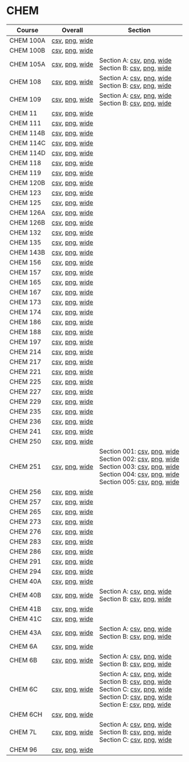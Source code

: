 # CHEM

| Course | Overall | Section |
| ------ | ------- | ------- |
| CHEM 100A | [csv](https://github.com/UCSD-Historical-Enrollment-Data/2024Spring/blob/main/overall/CHEM%20100A.csv), [png](https://raw.githubusercontent.com/UCSD-Historical-Enrollment-Data/2024Spring/main/plot_overall/CHEM%20100A.png), [wide](https://raw.githubusercontent.com/UCSD-Historical-Enrollment-Data/2024Spring/main/plot_overall_wide/CHEM%20100A.png) |  |
| CHEM 100B | [csv](https://github.com/UCSD-Historical-Enrollment-Data/2024Spring/blob/main/overall/CHEM%20100B.csv), [png](https://raw.githubusercontent.com/UCSD-Historical-Enrollment-Data/2024Spring/main/plot_overall/CHEM%20100B.png), [wide](https://raw.githubusercontent.com/UCSD-Historical-Enrollment-Data/2024Spring/main/plot_overall_wide/CHEM%20100B.png) |  |
| CHEM 105A | [csv](https://github.com/UCSD-Historical-Enrollment-Data/2024Spring/blob/main/overall/CHEM%20105A.csv), [png](https://raw.githubusercontent.com/UCSD-Historical-Enrollment-Data/2024Spring/main/plot_overall/CHEM%20105A.png), [wide](https://raw.githubusercontent.com/UCSD-Historical-Enrollment-Data/2024Spring/main/plot_overall_wide/CHEM%20105A.png) | Section A: [csv](https://github.com/UCSD-Historical-Enrollment-Data/2024Spring/blob/main/section/CHEM%20105A_A.csv), [png](https://raw.githubusercontent.com/UCSD-Historical-Enrollment-Data/2024Spring/main/plot_section/CHEM%20105A_A.png), [wide](https://raw.githubusercontent.com/UCSD-Historical-Enrollment-Data/2024Spring/main/plot_section_wide/CHEM%20105A_A.png)<br>Section B: [csv](https://github.com/UCSD-Historical-Enrollment-Data/2024Spring/blob/main/section/CHEM%20105A_B.csv), [png](https://raw.githubusercontent.com/UCSD-Historical-Enrollment-Data/2024Spring/main/plot_section/CHEM%20105A_B.png), [wide](https://raw.githubusercontent.com/UCSD-Historical-Enrollment-Data/2024Spring/main/plot_section_wide/CHEM%20105A_B.png) |
| CHEM 108 | [csv](https://github.com/UCSD-Historical-Enrollment-Data/2024Spring/blob/main/overall/CHEM%20108.csv), [png](https://raw.githubusercontent.com/UCSD-Historical-Enrollment-Data/2024Spring/main/plot_overall/CHEM%20108.png), [wide](https://raw.githubusercontent.com/UCSD-Historical-Enrollment-Data/2024Spring/main/plot_overall_wide/CHEM%20108.png) | Section A: [csv](https://github.com/UCSD-Historical-Enrollment-Data/2024Spring/blob/main/section/CHEM%20108_A.csv), [png](https://raw.githubusercontent.com/UCSD-Historical-Enrollment-Data/2024Spring/main/plot_section/CHEM%20108_A.png), [wide](https://raw.githubusercontent.com/UCSD-Historical-Enrollment-Data/2024Spring/main/plot_section_wide/CHEM%20108_A.png)<br>Section B: [csv](https://github.com/UCSD-Historical-Enrollment-Data/2024Spring/blob/main/section/CHEM%20108_B.csv), [png](https://raw.githubusercontent.com/UCSD-Historical-Enrollment-Data/2024Spring/main/plot_section/CHEM%20108_B.png), [wide](https://raw.githubusercontent.com/UCSD-Historical-Enrollment-Data/2024Spring/main/plot_section_wide/CHEM%20108_B.png) |
| CHEM 109 | [csv](https://github.com/UCSD-Historical-Enrollment-Data/2024Spring/blob/main/overall/CHEM%20109.csv), [png](https://raw.githubusercontent.com/UCSD-Historical-Enrollment-Data/2024Spring/main/plot_overall/CHEM%20109.png), [wide](https://raw.githubusercontent.com/UCSD-Historical-Enrollment-Data/2024Spring/main/plot_overall_wide/CHEM%20109.png) | Section A: [csv](https://github.com/UCSD-Historical-Enrollment-Data/2024Spring/blob/main/section/CHEM%20109_A.csv), [png](https://raw.githubusercontent.com/UCSD-Historical-Enrollment-Data/2024Spring/main/plot_section/CHEM%20109_A.png), [wide](https://raw.githubusercontent.com/UCSD-Historical-Enrollment-Data/2024Spring/main/plot_section_wide/CHEM%20109_A.png)<br>Section B: [csv](https://github.com/UCSD-Historical-Enrollment-Data/2024Spring/blob/main/section/CHEM%20109_B.csv), [png](https://raw.githubusercontent.com/UCSD-Historical-Enrollment-Data/2024Spring/main/plot_section/CHEM%20109_B.png), [wide](https://raw.githubusercontent.com/UCSD-Historical-Enrollment-Data/2024Spring/main/plot_section_wide/CHEM%20109_B.png) |
| CHEM 11 | [csv](https://github.com/UCSD-Historical-Enrollment-Data/2024Spring/blob/main/overall/CHEM%2011.csv), [png](https://raw.githubusercontent.com/UCSD-Historical-Enrollment-Data/2024Spring/main/plot_overall/CHEM%2011.png), [wide](https://raw.githubusercontent.com/UCSD-Historical-Enrollment-Data/2024Spring/main/plot_overall_wide/CHEM%2011.png) |  |
| CHEM 111 | [csv](https://github.com/UCSD-Historical-Enrollment-Data/2024Spring/blob/main/overall/CHEM%20111.csv), [png](https://raw.githubusercontent.com/UCSD-Historical-Enrollment-Data/2024Spring/main/plot_overall/CHEM%20111.png), [wide](https://raw.githubusercontent.com/UCSD-Historical-Enrollment-Data/2024Spring/main/plot_overall_wide/CHEM%20111.png) |  |
| CHEM 114B | [csv](https://github.com/UCSD-Historical-Enrollment-Data/2024Spring/blob/main/overall/CHEM%20114B.csv), [png](https://raw.githubusercontent.com/UCSD-Historical-Enrollment-Data/2024Spring/main/plot_overall/CHEM%20114B.png), [wide](https://raw.githubusercontent.com/UCSD-Historical-Enrollment-Data/2024Spring/main/plot_overall_wide/CHEM%20114B.png) |  |
| CHEM 114C | [csv](https://github.com/UCSD-Historical-Enrollment-Data/2024Spring/blob/main/overall/CHEM%20114C.csv), [png](https://raw.githubusercontent.com/UCSD-Historical-Enrollment-Data/2024Spring/main/plot_overall/CHEM%20114C.png), [wide](https://raw.githubusercontent.com/UCSD-Historical-Enrollment-Data/2024Spring/main/plot_overall_wide/CHEM%20114C.png) |  |
| CHEM 114D | [csv](https://github.com/UCSD-Historical-Enrollment-Data/2024Spring/blob/main/overall/CHEM%20114D.csv), [png](https://raw.githubusercontent.com/UCSD-Historical-Enrollment-Data/2024Spring/main/plot_overall/CHEM%20114D.png), [wide](https://raw.githubusercontent.com/UCSD-Historical-Enrollment-Data/2024Spring/main/plot_overall_wide/CHEM%20114D.png) |  |
| CHEM 118 | [csv](https://github.com/UCSD-Historical-Enrollment-Data/2024Spring/blob/main/overall/CHEM%20118.csv), [png](https://raw.githubusercontent.com/UCSD-Historical-Enrollment-Data/2024Spring/main/plot_overall/CHEM%20118.png), [wide](https://raw.githubusercontent.com/UCSD-Historical-Enrollment-Data/2024Spring/main/plot_overall_wide/CHEM%20118.png) |  |
| CHEM 119 | [csv](https://github.com/UCSD-Historical-Enrollment-Data/2024Spring/blob/main/overall/CHEM%20119.csv), [png](https://raw.githubusercontent.com/UCSD-Historical-Enrollment-Data/2024Spring/main/plot_overall/CHEM%20119.png), [wide](https://raw.githubusercontent.com/UCSD-Historical-Enrollment-Data/2024Spring/main/plot_overall_wide/CHEM%20119.png) |  |
| CHEM 120B | [csv](https://github.com/UCSD-Historical-Enrollment-Data/2024Spring/blob/main/overall/CHEM%20120B.csv), [png](https://raw.githubusercontent.com/UCSD-Historical-Enrollment-Data/2024Spring/main/plot_overall/CHEM%20120B.png), [wide](https://raw.githubusercontent.com/UCSD-Historical-Enrollment-Data/2024Spring/main/plot_overall_wide/CHEM%20120B.png) |  |
| CHEM 123 | [csv](https://github.com/UCSD-Historical-Enrollment-Data/2024Spring/blob/main/overall/CHEM%20123.csv), [png](https://raw.githubusercontent.com/UCSD-Historical-Enrollment-Data/2024Spring/main/plot_overall/CHEM%20123.png), [wide](https://raw.githubusercontent.com/UCSD-Historical-Enrollment-Data/2024Spring/main/plot_overall_wide/CHEM%20123.png) |  |
| CHEM 125 | [csv](https://github.com/UCSD-Historical-Enrollment-Data/2024Spring/blob/main/overall/CHEM%20125.csv), [png](https://raw.githubusercontent.com/UCSD-Historical-Enrollment-Data/2024Spring/main/plot_overall/CHEM%20125.png), [wide](https://raw.githubusercontent.com/UCSD-Historical-Enrollment-Data/2024Spring/main/plot_overall_wide/CHEM%20125.png) |  |
| CHEM 126A | [csv](https://github.com/UCSD-Historical-Enrollment-Data/2024Spring/blob/main/overall/CHEM%20126A.csv), [png](https://raw.githubusercontent.com/UCSD-Historical-Enrollment-Data/2024Spring/main/plot_overall/CHEM%20126A.png), [wide](https://raw.githubusercontent.com/UCSD-Historical-Enrollment-Data/2024Spring/main/plot_overall_wide/CHEM%20126A.png) |  |
| CHEM 126B | [csv](https://github.com/UCSD-Historical-Enrollment-Data/2024Spring/blob/main/overall/CHEM%20126B.csv), [png](https://raw.githubusercontent.com/UCSD-Historical-Enrollment-Data/2024Spring/main/plot_overall/CHEM%20126B.png), [wide](https://raw.githubusercontent.com/UCSD-Historical-Enrollment-Data/2024Spring/main/plot_overall_wide/CHEM%20126B.png) |  |
| CHEM 132 | [csv](https://github.com/UCSD-Historical-Enrollment-Data/2024Spring/blob/main/overall/CHEM%20132.csv), [png](https://raw.githubusercontent.com/UCSD-Historical-Enrollment-Data/2024Spring/main/plot_overall/CHEM%20132.png), [wide](https://raw.githubusercontent.com/UCSD-Historical-Enrollment-Data/2024Spring/main/plot_overall_wide/CHEM%20132.png) |  |
| CHEM 135 | [csv](https://github.com/UCSD-Historical-Enrollment-Data/2024Spring/blob/main/overall/CHEM%20135.csv), [png](https://raw.githubusercontent.com/UCSD-Historical-Enrollment-Data/2024Spring/main/plot_overall/CHEM%20135.png), [wide](https://raw.githubusercontent.com/UCSD-Historical-Enrollment-Data/2024Spring/main/plot_overall_wide/CHEM%20135.png) |  |
| CHEM 143B | [csv](https://github.com/UCSD-Historical-Enrollment-Data/2024Spring/blob/main/overall/CHEM%20143B.csv), [png](https://raw.githubusercontent.com/UCSD-Historical-Enrollment-Data/2024Spring/main/plot_overall/CHEM%20143B.png), [wide](https://raw.githubusercontent.com/UCSD-Historical-Enrollment-Data/2024Spring/main/plot_overall_wide/CHEM%20143B.png) |  |
| CHEM 156 | [csv](https://github.com/UCSD-Historical-Enrollment-Data/2024Spring/blob/main/overall/CHEM%20156.csv), [png](https://raw.githubusercontent.com/UCSD-Historical-Enrollment-Data/2024Spring/main/plot_overall/CHEM%20156.png), [wide](https://raw.githubusercontent.com/UCSD-Historical-Enrollment-Data/2024Spring/main/plot_overall_wide/CHEM%20156.png) |  |
| CHEM 157 | [csv](https://github.com/UCSD-Historical-Enrollment-Data/2024Spring/blob/main/overall/CHEM%20157.csv), [png](https://raw.githubusercontent.com/UCSD-Historical-Enrollment-Data/2024Spring/main/plot_overall/CHEM%20157.png), [wide](https://raw.githubusercontent.com/UCSD-Historical-Enrollment-Data/2024Spring/main/plot_overall_wide/CHEM%20157.png) |  |
| CHEM 165 | [csv](https://github.com/UCSD-Historical-Enrollment-Data/2024Spring/blob/main/overall/CHEM%20165.csv), [png](https://raw.githubusercontent.com/UCSD-Historical-Enrollment-Data/2024Spring/main/plot_overall/CHEM%20165.png), [wide](https://raw.githubusercontent.com/UCSD-Historical-Enrollment-Data/2024Spring/main/plot_overall_wide/CHEM%20165.png) |  |
| CHEM 167 | [csv](https://github.com/UCSD-Historical-Enrollment-Data/2024Spring/blob/main/overall/CHEM%20167.csv), [png](https://raw.githubusercontent.com/UCSD-Historical-Enrollment-Data/2024Spring/main/plot_overall/CHEM%20167.png), [wide](https://raw.githubusercontent.com/UCSD-Historical-Enrollment-Data/2024Spring/main/plot_overall_wide/CHEM%20167.png) |  |
| CHEM 173 | [csv](https://github.com/UCSD-Historical-Enrollment-Data/2024Spring/blob/main/overall/CHEM%20173.csv), [png](https://raw.githubusercontent.com/UCSD-Historical-Enrollment-Data/2024Spring/main/plot_overall/CHEM%20173.png), [wide](https://raw.githubusercontent.com/UCSD-Historical-Enrollment-Data/2024Spring/main/plot_overall_wide/CHEM%20173.png) |  |
| CHEM 174 | [csv](https://github.com/UCSD-Historical-Enrollment-Data/2024Spring/blob/main/overall/CHEM%20174.csv), [png](https://raw.githubusercontent.com/UCSD-Historical-Enrollment-Data/2024Spring/main/plot_overall/CHEM%20174.png), [wide](https://raw.githubusercontent.com/UCSD-Historical-Enrollment-Data/2024Spring/main/plot_overall_wide/CHEM%20174.png) |  |
| CHEM 186 | [csv](https://github.com/UCSD-Historical-Enrollment-Data/2024Spring/blob/main/overall/CHEM%20186.csv), [png](https://raw.githubusercontent.com/UCSD-Historical-Enrollment-Data/2024Spring/main/plot_overall/CHEM%20186.png), [wide](https://raw.githubusercontent.com/UCSD-Historical-Enrollment-Data/2024Spring/main/plot_overall_wide/CHEM%20186.png) |  |
| CHEM 188 | [csv](https://github.com/UCSD-Historical-Enrollment-Data/2024Spring/blob/main/overall/CHEM%20188.csv), [png](https://raw.githubusercontent.com/UCSD-Historical-Enrollment-Data/2024Spring/main/plot_overall/CHEM%20188.png), [wide](https://raw.githubusercontent.com/UCSD-Historical-Enrollment-Data/2024Spring/main/plot_overall_wide/CHEM%20188.png) |  |
| CHEM 197 | [csv](https://github.com/UCSD-Historical-Enrollment-Data/2024Spring/blob/main/overall/CHEM%20197.csv), [png](https://raw.githubusercontent.com/UCSD-Historical-Enrollment-Data/2024Spring/main/plot_overall/CHEM%20197.png), [wide](https://raw.githubusercontent.com/UCSD-Historical-Enrollment-Data/2024Spring/main/plot_overall_wide/CHEM%20197.png) |  |
| CHEM 214 | [csv](https://github.com/UCSD-Historical-Enrollment-Data/2024Spring/blob/main/overall/CHEM%20214.csv), [png](https://raw.githubusercontent.com/UCSD-Historical-Enrollment-Data/2024Spring/main/plot_overall/CHEM%20214.png), [wide](https://raw.githubusercontent.com/UCSD-Historical-Enrollment-Data/2024Spring/main/plot_overall_wide/CHEM%20214.png) |  |
| CHEM 217 | [csv](https://github.com/UCSD-Historical-Enrollment-Data/2024Spring/blob/main/overall/CHEM%20217.csv), [png](https://raw.githubusercontent.com/UCSD-Historical-Enrollment-Data/2024Spring/main/plot_overall/CHEM%20217.png), [wide](https://raw.githubusercontent.com/UCSD-Historical-Enrollment-Data/2024Spring/main/plot_overall_wide/CHEM%20217.png) |  |
| CHEM 221 | [csv](https://github.com/UCSD-Historical-Enrollment-Data/2024Spring/blob/main/overall/CHEM%20221.csv), [png](https://raw.githubusercontent.com/UCSD-Historical-Enrollment-Data/2024Spring/main/plot_overall/CHEM%20221.png), [wide](https://raw.githubusercontent.com/UCSD-Historical-Enrollment-Data/2024Spring/main/plot_overall_wide/CHEM%20221.png) |  |
| CHEM 225 | [csv](https://github.com/UCSD-Historical-Enrollment-Data/2024Spring/blob/main/overall/CHEM%20225.csv), [png](https://raw.githubusercontent.com/UCSD-Historical-Enrollment-Data/2024Spring/main/plot_overall/CHEM%20225.png), [wide](https://raw.githubusercontent.com/UCSD-Historical-Enrollment-Data/2024Spring/main/plot_overall_wide/CHEM%20225.png) |  |
| CHEM 227 | [csv](https://github.com/UCSD-Historical-Enrollment-Data/2024Spring/blob/main/overall/CHEM%20227.csv), [png](https://raw.githubusercontent.com/UCSD-Historical-Enrollment-Data/2024Spring/main/plot_overall/CHEM%20227.png), [wide](https://raw.githubusercontent.com/UCSD-Historical-Enrollment-Data/2024Spring/main/plot_overall_wide/CHEM%20227.png) |  |
| CHEM 229 | [csv](https://github.com/UCSD-Historical-Enrollment-Data/2024Spring/blob/main/overall/CHEM%20229.csv), [png](https://raw.githubusercontent.com/UCSD-Historical-Enrollment-Data/2024Spring/main/plot_overall/CHEM%20229.png), [wide](https://raw.githubusercontent.com/UCSD-Historical-Enrollment-Data/2024Spring/main/plot_overall_wide/CHEM%20229.png) |  |
| CHEM 235 | [csv](https://github.com/UCSD-Historical-Enrollment-Data/2024Spring/blob/main/overall/CHEM%20235.csv), [png](https://raw.githubusercontent.com/UCSD-Historical-Enrollment-Data/2024Spring/main/plot_overall/CHEM%20235.png), [wide](https://raw.githubusercontent.com/UCSD-Historical-Enrollment-Data/2024Spring/main/plot_overall_wide/CHEM%20235.png) |  |
| CHEM 236 | [csv](https://github.com/UCSD-Historical-Enrollment-Data/2024Spring/blob/main/overall/CHEM%20236.csv), [png](https://raw.githubusercontent.com/UCSD-Historical-Enrollment-Data/2024Spring/main/plot_overall/CHEM%20236.png), [wide](https://raw.githubusercontent.com/UCSD-Historical-Enrollment-Data/2024Spring/main/plot_overall_wide/CHEM%20236.png) |  |
| CHEM 241 | [csv](https://github.com/UCSD-Historical-Enrollment-Data/2024Spring/blob/main/overall/CHEM%20241.csv), [png](https://raw.githubusercontent.com/UCSD-Historical-Enrollment-Data/2024Spring/main/plot_overall/CHEM%20241.png), [wide](https://raw.githubusercontent.com/UCSD-Historical-Enrollment-Data/2024Spring/main/plot_overall_wide/CHEM%20241.png) |  |
| CHEM 250 | [csv](https://github.com/UCSD-Historical-Enrollment-Data/2024Spring/blob/main/overall/CHEM%20250.csv), [png](https://raw.githubusercontent.com/UCSD-Historical-Enrollment-Data/2024Spring/main/plot_overall/CHEM%20250.png), [wide](https://raw.githubusercontent.com/UCSD-Historical-Enrollment-Data/2024Spring/main/plot_overall_wide/CHEM%20250.png) |  |
| CHEM 251 | [csv](https://github.com/UCSD-Historical-Enrollment-Data/2024Spring/blob/main/overall/CHEM%20251.csv), [png](https://raw.githubusercontent.com/UCSD-Historical-Enrollment-Data/2024Spring/main/plot_overall/CHEM%20251.png), [wide](https://raw.githubusercontent.com/UCSD-Historical-Enrollment-Data/2024Spring/main/plot_overall_wide/CHEM%20251.png) | Section 001: [csv](https://github.com/UCSD-Historical-Enrollment-Data/2024Spring/blob/main/section/CHEM%20251_001.csv), [png](https://raw.githubusercontent.com/UCSD-Historical-Enrollment-Data/2024Spring/main/plot_section/CHEM%20251_001.png), [wide](https://raw.githubusercontent.com/UCSD-Historical-Enrollment-Data/2024Spring/main/plot_section_wide/CHEM%20251_001.png)<br>Section 002: [csv](https://github.com/UCSD-Historical-Enrollment-Data/2024Spring/blob/main/section/CHEM%20251_002.csv), [png](https://raw.githubusercontent.com/UCSD-Historical-Enrollment-Data/2024Spring/main/plot_section/CHEM%20251_002.png), [wide](https://raw.githubusercontent.com/UCSD-Historical-Enrollment-Data/2024Spring/main/plot_section_wide/CHEM%20251_002.png)<br>Section 003: [csv](https://github.com/UCSD-Historical-Enrollment-Data/2024Spring/blob/main/section/CHEM%20251_003.csv), [png](https://raw.githubusercontent.com/UCSD-Historical-Enrollment-Data/2024Spring/main/plot_section/CHEM%20251_003.png), [wide](https://raw.githubusercontent.com/UCSD-Historical-Enrollment-Data/2024Spring/main/plot_section_wide/CHEM%20251_003.png)<br>Section 004: [csv](https://github.com/UCSD-Historical-Enrollment-Data/2024Spring/blob/main/section/CHEM%20251_004.csv), [png](https://raw.githubusercontent.com/UCSD-Historical-Enrollment-Data/2024Spring/main/plot_section/CHEM%20251_004.png), [wide](https://raw.githubusercontent.com/UCSD-Historical-Enrollment-Data/2024Spring/main/plot_section_wide/CHEM%20251_004.png)<br>Section 005: [csv](https://github.com/UCSD-Historical-Enrollment-Data/2024Spring/blob/main/section/CHEM%20251_005.csv), [png](https://raw.githubusercontent.com/UCSD-Historical-Enrollment-Data/2024Spring/main/plot_section/CHEM%20251_005.png), [wide](https://raw.githubusercontent.com/UCSD-Historical-Enrollment-Data/2024Spring/main/plot_section_wide/CHEM%20251_005.png) |
| CHEM 256 | [csv](https://github.com/UCSD-Historical-Enrollment-Data/2024Spring/blob/main/overall/CHEM%20256.csv), [png](https://raw.githubusercontent.com/UCSD-Historical-Enrollment-Data/2024Spring/main/plot_overall/CHEM%20256.png), [wide](https://raw.githubusercontent.com/UCSD-Historical-Enrollment-Data/2024Spring/main/plot_overall_wide/CHEM%20256.png) |  |
| CHEM 257 | [csv](https://github.com/UCSD-Historical-Enrollment-Data/2024Spring/blob/main/overall/CHEM%20257.csv), [png](https://raw.githubusercontent.com/UCSD-Historical-Enrollment-Data/2024Spring/main/plot_overall/CHEM%20257.png), [wide](https://raw.githubusercontent.com/UCSD-Historical-Enrollment-Data/2024Spring/main/plot_overall_wide/CHEM%20257.png) |  |
| CHEM 265 | [csv](https://github.com/UCSD-Historical-Enrollment-Data/2024Spring/blob/main/overall/CHEM%20265.csv), [png](https://raw.githubusercontent.com/UCSD-Historical-Enrollment-Data/2024Spring/main/plot_overall/CHEM%20265.png), [wide](https://raw.githubusercontent.com/UCSD-Historical-Enrollment-Data/2024Spring/main/plot_overall_wide/CHEM%20265.png) |  |
| CHEM 273 | [csv](https://github.com/UCSD-Historical-Enrollment-Data/2024Spring/blob/main/overall/CHEM%20273.csv), [png](https://raw.githubusercontent.com/UCSD-Historical-Enrollment-Data/2024Spring/main/plot_overall/CHEM%20273.png), [wide](https://raw.githubusercontent.com/UCSD-Historical-Enrollment-Data/2024Spring/main/plot_overall_wide/CHEM%20273.png) |  |
| CHEM 276 | [csv](https://github.com/UCSD-Historical-Enrollment-Data/2024Spring/blob/main/overall/CHEM%20276.csv), [png](https://raw.githubusercontent.com/UCSD-Historical-Enrollment-Data/2024Spring/main/plot_overall/CHEM%20276.png), [wide](https://raw.githubusercontent.com/UCSD-Historical-Enrollment-Data/2024Spring/main/plot_overall_wide/CHEM%20276.png) |  |
| CHEM 283 | [csv](https://github.com/UCSD-Historical-Enrollment-Data/2024Spring/blob/main/overall/CHEM%20283.csv), [png](https://raw.githubusercontent.com/UCSD-Historical-Enrollment-Data/2024Spring/main/plot_overall/CHEM%20283.png), [wide](https://raw.githubusercontent.com/UCSD-Historical-Enrollment-Data/2024Spring/main/plot_overall_wide/CHEM%20283.png) |  |
| CHEM 286 | [csv](https://github.com/UCSD-Historical-Enrollment-Data/2024Spring/blob/main/overall/CHEM%20286.csv), [png](https://raw.githubusercontent.com/UCSD-Historical-Enrollment-Data/2024Spring/main/plot_overall/CHEM%20286.png), [wide](https://raw.githubusercontent.com/UCSD-Historical-Enrollment-Data/2024Spring/main/plot_overall_wide/CHEM%20286.png) |  |
| CHEM 291 | [csv](https://github.com/UCSD-Historical-Enrollment-Data/2024Spring/blob/main/overall/CHEM%20291.csv), [png](https://raw.githubusercontent.com/UCSD-Historical-Enrollment-Data/2024Spring/main/plot_overall/CHEM%20291.png), [wide](https://raw.githubusercontent.com/UCSD-Historical-Enrollment-Data/2024Spring/main/plot_overall_wide/CHEM%20291.png) |  |
| CHEM 294 | [csv](https://github.com/UCSD-Historical-Enrollment-Data/2024Spring/blob/main/overall/CHEM%20294.csv), [png](https://raw.githubusercontent.com/UCSD-Historical-Enrollment-Data/2024Spring/main/plot_overall/CHEM%20294.png), [wide](https://raw.githubusercontent.com/UCSD-Historical-Enrollment-Data/2024Spring/main/plot_overall_wide/CHEM%20294.png) |  |
| CHEM 40A | [csv](https://github.com/UCSD-Historical-Enrollment-Data/2024Spring/blob/main/overall/CHEM%2040A.csv), [png](https://raw.githubusercontent.com/UCSD-Historical-Enrollment-Data/2024Spring/main/plot_overall/CHEM%2040A.png), [wide](https://raw.githubusercontent.com/UCSD-Historical-Enrollment-Data/2024Spring/main/plot_overall_wide/CHEM%2040A.png) |  |
| CHEM 40B | [csv](https://github.com/UCSD-Historical-Enrollment-Data/2024Spring/blob/main/overall/CHEM%2040B.csv), [png](https://raw.githubusercontent.com/UCSD-Historical-Enrollment-Data/2024Spring/main/plot_overall/CHEM%2040B.png), [wide](https://raw.githubusercontent.com/UCSD-Historical-Enrollment-Data/2024Spring/main/plot_overall_wide/CHEM%2040B.png) | Section A: [csv](https://github.com/UCSD-Historical-Enrollment-Data/2024Spring/blob/main/section/CHEM%2040B_A.csv), [png](https://raw.githubusercontent.com/UCSD-Historical-Enrollment-Data/2024Spring/main/plot_section/CHEM%2040B_A.png), [wide](https://raw.githubusercontent.com/UCSD-Historical-Enrollment-Data/2024Spring/main/plot_section_wide/CHEM%2040B_A.png)<br>Section B: [csv](https://github.com/UCSD-Historical-Enrollment-Data/2024Spring/blob/main/section/CHEM%2040B_B.csv), [png](https://raw.githubusercontent.com/UCSD-Historical-Enrollment-Data/2024Spring/main/plot_section/CHEM%2040B_B.png), [wide](https://raw.githubusercontent.com/UCSD-Historical-Enrollment-Data/2024Spring/main/plot_section_wide/CHEM%2040B_B.png) |
| CHEM 41B | [csv](https://github.com/UCSD-Historical-Enrollment-Data/2024Spring/blob/main/overall/CHEM%2041B.csv), [png](https://raw.githubusercontent.com/UCSD-Historical-Enrollment-Data/2024Spring/main/plot_overall/CHEM%2041B.png), [wide](https://raw.githubusercontent.com/UCSD-Historical-Enrollment-Data/2024Spring/main/plot_overall_wide/CHEM%2041B.png) |  |
| CHEM 41C | [csv](https://github.com/UCSD-Historical-Enrollment-Data/2024Spring/blob/main/overall/CHEM%2041C.csv), [png](https://raw.githubusercontent.com/UCSD-Historical-Enrollment-Data/2024Spring/main/plot_overall/CHEM%2041C.png), [wide](https://raw.githubusercontent.com/UCSD-Historical-Enrollment-Data/2024Spring/main/plot_overall_wide/CHEM%2041C.png) |  |
| CHEM 43A | [csv](https://github.com/UCSD-Historical-Enrollment-Data/2024Spring/blob/main/overall/CHEM%2043A.csv), [png](https://raw.githubusercontent.com/UCSD-Historical-Enrollment-Data/2024Spring/main/plot_overall/CHEM%2043A.png), [wide](https://raw.githubusercontent.com/UCSD-Historical-Enrollment-Data/2024Spring/main/plot_overall_wide/CHEM%2043A.png) | Section A: [csv](https://github.com/UCSD-Historical-Enrollment-Data/2024Spring/blob/main/section/CHEM%2043A_A.csv), [png](https://raw.githubusercontent.com/UCSD-Historical-Enrollment-Data/2024Spring/main/plot_section/CHEM%2043A_A.png), [wide](https://raw.githubusercontent.com/UCSD-Historical-Enrollment-Data/2024Spring/main/plot_section_wide/CHEM%2043A_A.png)<br>Section B: [csv](https://github.com/UCSD-Historical-Enrollment-Data/2024Spring/blob/main/section/CHEM%2043A_B.csv), [png](https://raw.githubusercontent.com/UCSD-Historical-Enrollment-Data/2024Spring/main/plot_section/CHEM%2043A_B.png), [wide](https://raw.githubusercontent.com/UCSD-Historical-Enrollment-Data/2024Spring/main/plot_section_wide/CHEM%2043A_B.png) |
| CHEM 6A | [csv](https://github.com/UCSD-Historical-Enrollment-Data/2024Spring/blob/main/overall/CHEM%206A.csv), [png](https://raw.githubusercontent.com/UCSD-Historical-Enrollment-Data/2024Spring/main/plot_overall/CHEM%206A.png), [wide](https://raw.githubusercontent.com/UCSD-Historical-Enrollment-Data/2024Spring/main/plot_overall_wide/CHEM%206A.png) |  |
| CHEM 6B | [csv](https://github.com/UCSD-Historical-Enrollment-Data/2024Spring/blob/main/overall/CHEM%206B.csv), [png](https://raw.githubusercontent.com/UCSD-Historical-Enrollment-Data/2024Spring/main/plot_overall/CHEM%206B.png), [wide](https://raw.githubusercontent.com/UCSD-Historical-Enrollment-Data/2024Spring/main/plot_overall_wide/CHEM%206B.png) | Section A: [csv](https://github.com/UCSD-Historical-Enrollment-Data/2024Spring/blob/main/section/CHEM%206B_A.csv), [png](https://raw.githubusercontent.com/UCSD-Historical-Enrollment-Data/2024Spring/main/plot_section/CHEM%206B_A.png), [wide](https://raw.githubusercontent.com/UCSD-Historical-Enrollment-Data/2024Spring/main/plot_section_wide/CHEM%206B_A.png)<br>Section B: [csv](https://github.com/UCSD-Historical-Enrollment-Data/2024Spring/blob/main/section/CHEM%206B_B.csv), [png](https://raw.githubusercontent.com/UCSD-Historical-Enrollment-Data/2024Spring/main/plot_section/CHEM%206B_B.png), [wide](https://raw.githubusercontent.com/UCSD-Historical-Enrollment-Data/2024Spring/main/plot_section_wide/CHEM%206B_B.png) |
| CHEM 6C | [csv](https://github.com/UCSD-Historical-Enrollment-Data/2024Spring/blob/main/overall/CHEM%206C.csv), [png](https://raw.githubusercontent.com/UCSD-Historical-Enrollment-Data/2024Spring/main/plot_overall/CHEM%206C.png), [wide](https://raw.githubusercontent.com/UCSD-Historical-Enrollment-Data/2024Spring/main/plot_overall_wide/CHEM%206C.png) | Section A: [csv](https://github.com/UCSD-Historical-Enrollment-Data/2024Spring/blob/main/section/CHEM%206C_A.csv), [png](https://raw.githubusercontent.com/UCSD-Historical-Enrollment-Data/2024Spring/main/plot_section/CHEM%206C_A.png), [wide](https://raw.githubusercontent.com/UCSD-Historical-Enrollment-Data/2024Spring/main/plot_section_wide/CHEM%206C_A.png)<br>Section B: [csv](https://github.com/UCSD-Historical-Enrollment-Data/2024Spring/blob/main/section/CHEM%206C_B.csv), [png](https://raw.githubusercontent.com/UCSD-Historical-Enrollment-Data/2024Spring/main/plot_section/CHEM%206C_B.png), [wide](https://raw.githubusercontent.com/UCSD-Historical-Enrollment-Data/2024Spring/main/plot_section_wide/CHEM%206C_B.png)<br>Section C: [csv](https://github.com/UCSD-Historical-Enrollment-Data/2024Spring/blob/main/section/CHEM%206C_C.csv), [png](https://raw.githubusercontent.com/UCSD-Historical-Enrollment-Data/2024Spring/main/plot_section/CHEM%206C_C.png), [wide](https://raw.githubusercontent.com/UCSD-Historical-Enrollment-Data/2024Spring/main/plot_section_wide/CHEM%206C_C.png)<br>Section D: [csv](https://github.com/UCSD-Historical-Enrollment-Data/2024Spring/blob/main/section/CHEM%206C_D.csv), [png](https://raw.githubusercontent.com/UCSD-Historical-Enrollment-Data/2024Spring/main/plot_section/CHEM%206C_D.png), [wide](https://raw.githubusercontent.com/UCSD-Historical-Enrollment-Data/2024Spring/main/plot_section_wide/CHEM%206C_D.png)<br>Section E: [csv](https://github.com/UCSD-Historical-Enrollment-Data/2024Spring/blob/main/section/CHEM%206C_E.csv), [png](https://raw.githubusercontent.com/UCSD-Historical-Enrollment-Data/2024Spring/main/plot_section/CHEM%206C_E.png), [wide](https://raw.githubusercontent.com/UCSD-Historical-Enrollment-Data/2024Spring/main/plot_section_wide/CHEM%206C_E.png) |
| CHEM 6CH | [csv](https://github.com/UCSD-Historical-Enrollment-Data/2024Spring/blob/main/overall/CHEM%206CH.csv), [png](https://raw.githubusercontent.com/UCSD-Historical-Enrollment-Data/2024Spring/main/plot_overall/CHEM%206CH.png), [wide](https://raw.githubusercontent.com/UCSD-Historical-Enrollment-Data/2024Spring/main/plot_overall_wide/CHEM%206CH.png) |  |
| CHEM 7L | [csv](https://github.com/UCSD-Historical-Enrollment-Data/2024Spring/blob/main/overall/CHEM%207L.csv), [png](https://raw.githubusercontent.com/UCSD-Historical-Enrollment-Data/2024Spring/main/plot_overall/CHEM%207L.png), [wide](https://raw.githubusercontent.com/UCSD-Historical-Enrollment-Data/2024Spring/main/plot_overall_wide/CHEM%207L.png) | Section A: [csv](https://github.com/UCSD-Historical-Enrollment-Data/2024Spring/blob/main/section/CHEM%207L_A.csv), [png](https://raw.githubusercontent.com/UCSD-Historical-Enrollment-Data/2024Spring/main/plot_section/CHEM%207L_A.png), [wide](https://raw.githubusercontent.com/UCSD-Historical-Enrollment-Data/2024Spring/main/plot_section_wide/CHEM%207L_A.png)<br>Section B: [csv](https://github.com/UCSD-Historical-Enrollment-Data/2024Spring/blob/main/section/CHEM%207L_B.csv), [png](https://raw.githubusercontent.com/UCSD-Historical-Enrollment-Data/2024Spring/main/plot_section/CHEM%207L_B.png), [wide](https://raw.githubusercontent.com/UCSD-Historical-Enrollment-Data/2024Spring/main/plot_section_wide/CHEM%207L_B.png)<br>Section C: [csv](https://github.com/UCSD-Historical-Enrollment-Data/2024Spring/blob/main/section/CHEM%207L_C.csv), [png](https://raw.githubusercontent.com/UCSD-Historical-Enrollment-Data/2024Spring/main/plot_section/CHEM%207L_C.png), [wide](https://raw.githubusercontent.com/UCSD-Historical-Enrollment-Data/2024Spring/main/plot_section_wide/CHEM%207L_C.png) |
| CHEM 96 | [csv](https://github.com/UCSD-Historical-Enrollment-Data/2024Spring/blob/main/overall/CHEM%2096.csv), [png](https://raw.githubusercontent.com/UCSD-Historical-Enrollment-Data/2024Spring/main/plot_overall/CHEM%2096.png), [wide](https://raw.githubusercontent.com/UCSD-Historical-Enrollment-Data/2024Spring/main/plot_overall_wide/CHEM%2096.png) |  |
